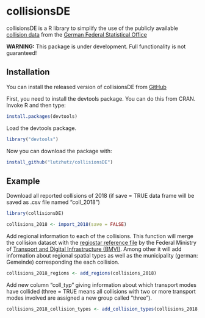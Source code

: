 
<!-- README.md is generated from README.Rmd. Please edit that file -->

# collisionsDE

<!-- badges: start -->

<!-- badges: end -->

collisionsDE is a R library to simplify the use of the publicly
available [collision
data](https://unfallatlas.statistikportal.de/_opendata2020.html) from
the [German Federal Statistical
Office](https://www.destatis.de/DE/Home/_inhalt.html)

**WARNING:** This package is under development. Full functionality is
not guaranteed\!

## Installation

You can install the released version of collisionsDE from
[GitHub](https://github.com)

First, you need to install the devtools package. You can do this from
CRAN. Invoke R and then type:

``` r
install.packages(devtools)
```

Load the devtools package.

``` r
library("devtools")
```

Now you can download the package with:

``` r
install_github("lutzhutz/collisionsDE")
```

## Example

Download all reported collisions of 2018 (if save = TRUE data frame will
be saved as .csv file named “coll\_2018”)

``` r
library(collisionsDE)

collisions_2018 <- import_2018(save = FALSE)
```

Add regional information to each of the collisions. This function will
merge the collision dataset with the [regiostar reference
file](https://www.bmvi.de/SharedDocs/DE/Anlage/G/regiostar-referenzdateien.html)
by the Federal Ministry of [Transport and Digital Infrastructure
(BMVI)](https://www.bmvi.de/DE/Home/home.html). Among other it will add
information about regional spatial types as well as the municipality
(german: Gemeinde) corresponding the each collision.

``` r
collisions_2018_regions <- add_regions(collisions_2018)
```

Add new column “coll\_typ” giving information about which transport
modes have collided (three = TRUE means all collisions with two or more
transport modes involved are assigned a new group called “three”).

``` r
collisions_2018_collision_types <- add_collision_types(collisions_2018, three = TRUE)
```

